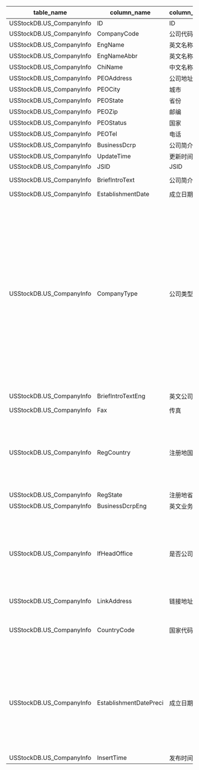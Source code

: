 | table_name | column_name| column_description | 注释 | Annotation| 数据示例 |
|---|---|---|---|---|---|
| USStockDB.US_CompanyInfo | ID | ID || | 457644874025 |
| USStockDB.US_CompanyInfo | CompanyCode| 公司代码 || | 7000001|
| USStockDB.US_CompanyInfo | EngName| 英文名称 || | 1-800-FLOWERS.COM, Inc.|
| USStockDB.US_CompanyInfo | EngNameAbbr| 英文名称缩写 || | 1-800-FLOWERS.COM, Inc.|
| USStockDB.US_CompanyInfo | ChiName| 中文名称 || | null |
| USStockDB.US_CompanyInfo | PEOAddress | 公司地址 || | Two Jericho Plaza,Suite 200|
| USStockDB.US_CompanyInfo | PEOCity| 城市 || | Jericho|
| USStockDB.US_CompanyInfo | PEOState | 省份 || | NY |
| USStockDB.US_CompanyInfo | PEOZip | 邮编 || | 11753|
| USStockDB.US_CompanyInfo | PEOStatus| 国家 || | US |
| USStockDB.US_CompanyInfo | PEOTel | 电话 || | 1.516.237.6000 |
| USStockDB.US_CompanyInfo | BusinessDcrp | 公司简介 || | Retails floral products and gi |
| USStockDB.US_CompanyInfo | UpdateTime | 更新时间 || | 2023-09-19 10:24:01.430|
| USStockDB.US_CompanyInfo | JSID | JSID || | 695454552764 |
| USStockDB.US_CompanyInfo | BriefIntroText | 公司简介 || | 1-800-FLOWERS.COM, Inc. engage |
| USStockDB.US_CompanyInfo | EstablishmentDate| 成立日期 || | 1976-01-01 12:00:00.000|
| USStockDB.US_CompanyInfo | CompanyType| 公司类型 | 公司类型(CompanyType)与(CT_SystemConst)表中的DM字段关联，令LB = 2261，得到公司类型的具体描述：1-美国联邦存款保险公司(FDIC)的银行分支，2-高等院校，3-融资子公司，4-政府，5-控股公司，6-合营企业，7-非盈利性组织，8-上市公司，9-非上市公司，10-子公司，11-已停止经营解散的实体。 | The company type (CompanyType) is associated with the DM field in the (CT_SystemConst) table, with LB set to 2261, the specific description of the company type is as follows: 1 - Branch of the Federal Deposit Insurance Corporation (FDIC) in the United States, 2 - Higher education institution, 3 - Financing subsidiary, 4 - Government, 5 - Holding company, 6 - Joint venture, 7 - Non-profit organization, 8 - Publicly listed company, 9 - Privately held company, 10 - Subsidiary, 11 - Entity that has ceased operations and been dissolved. | 8|
| USStockDB.US_CompanyInfo | BriefIntroTextEng| 英文公司简介 || | 1-800-FLOWERS.COM, Inc. engage |
| USStockDB.US_CompanyInfo | Fax| 传真 || | null |
| USStockDB.US_CompanyInfo | RegCountry | 注册地国家 | 注册地国家（RegCountry）：与“国家城市代码表(LC_AreaCode)”中的“地区内部编码(AreaInnerCode)”关联，得到注册地国家的相关信息。 | The registered country (RegCountry) is associated with the "AreaInnerCode" in the "LC_AreaCode" table to obtain the relevant information of the registered country. | 337000000|
| USStockDB.US_CompanyInfo | RegState | 注册地省份/州|| | null |
| USStockDB.US_CompanyInfo | BusinessDcrpEng| 英文业务简介 || | Retails floral products and gi |
| USStockDB.US_CompanyInfo | IfHeadOffice | 是否公司总部 | 是否公司总部(IfHeadOffice)与(CT_SystemConst)表中的DM字段关联，令LB=999 AND DM IN (1,2)，得到是否公司总部的具体描述：1-是，2-否。 | Whether the "IfHeadOffice" field is associated with the "DM" field in the "CT_SystemConst" table, with LB=999 AND DM IN (1,2), to obtain the specific description of whether it is the company headquarters: 1-yes, 2-no. | 1|
| USStockDB.US_CompanyInfo | LinkAddress| 链接地址 || | http://www.1800flowers.com |
| USStockDB.US_CompanyInfo | CountryCode| 国家代码 | 与“国家城市代码表(LC_AreaCode)”中的“地区内部编码(AreaInnerCode)”关联，得到国家的相关信息。 | Associated with the "AreaInnerCode" in the "LC_AreaCode" table to obtain the relevant information of the country. | 337000000|
| USStockDB.US_CompanyInfo | EstablishmentDatePreci | 成立日期精度 | 成立日期精度(EstablishmentDatePreci)与(CT_SystemConst)表中的DM字段关联，令LB=102 AND DM in (27,28,29)，得到成立日期精度的具体描述：27-年，28-月，29-日。 | The precision of the establishment date (EstablishmentDatePreci) is associated with the DM field in the CT_SystemConst table. When LB=102 and DM is in (27,28,29), the specific description of the precision of the establishment date is obtained: 27 - year, 28 - month, 29 - day.| 27 |
| USStockDB.US_CompanyInfo | InsertTime | 发布时间 || | 2022-12-30 05:06:03.807|
